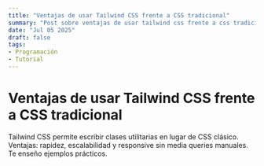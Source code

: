 ```yaml
---
title: "Ventajas de usar Tailwind CSS frente a CSS tradicional"
summary: "Post sobre ventajas de usar tailwind css frente a css tradicional"
date: "Jul 05 2025"
draft: false
tags:
- Programación
- Tutorial
---
```


# Ventajas de usar Tailwind CSS frente a CSS tradicional

Tailwind CSS permite escribir clases utilitarias en lugar de CSS clásico. Ventajas: rapidez, escalabilidad y responsive sin media queries manuales. Te enseño ejemplos prácticos.
